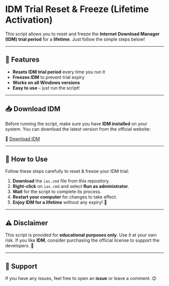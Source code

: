 

# IDM Trial Reset & Freeze (Lifetime Activation)

This script allows you to reset and freeze the **Internet Download Manager (IDM) trial period** for a **lifetime**. Just follow the simple steps below!

---

## 🚀 Features
- **Resets IDM trial period** every time you run it
- **Freezes IDM** to prevent trial expiry
- **Works on all Windows versions**
- **Easy to use** – just run the script!

---

## 📥 Download IDM
Before running the script, make sure you have **IDM installed** on your system. You can download the latest version from the official website:

🔗 [Download IDM](https://www.internetdownloadmanager.com/)

---

## 🔧 How to Use
Follow these steps carefully to reset & freeze your IDM trial:

1. **Download** the `ias.cmd` file from this repository.
2. **Right-click** on `ias.cmd` and select **Run as administrator**.
3. **Wait** for the script to complete its process.
4. **Restart your computer** for changes to take effect.
5. **Enjoy IDM for a lifetime** without any expiry! 🚀

---

## ⚠️ Disclaimer
This script is provided for **educational purposes only**. Use it at your own risk. If you like **IDM**, consider purchasing the official license to support the developers. 💙

---

## 📌 Support
If you have any issues, feel free to open an **issue** or leave a comment. 😊
